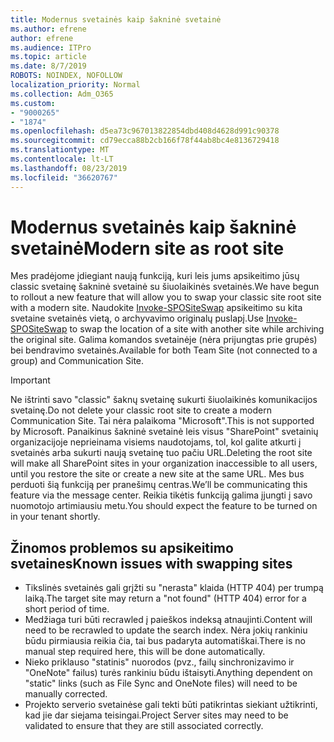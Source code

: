```yaml
---
title: Modernus svetainės kaip šakninė svetainė
ms.author: efrene
author: efrene
ms.audience: ITPro
ms.topic: article
ms.date: 8/7/2019
ROBOTS: NOINDEX, NOFOLLOW
localization_priority: Normal
ms.collection: Adm_O365
ms.custom:
- "9000265"
- "1874"
ms.openlocfilehash: d5ea73c967013822854dbd408d4628d991c90378
ms.sourcegitcommit: cd79ecca88b2cb166f78f44ab8bc4e8136729418
ms.translationtype: MT
ms.contentlocale: lt-LT
ms.lasthandoff: 08/23/2019
ms.locfileid: "36620767"
---
```

# <a name="modern-site-as-root-site"></a><span data-ttu-id="5acf6-102">Modernus svetainės kaip šakninė svetainė</span><span class="sxs-lookup"><span data-stu-id="5acf6-102">Modern site as root site</span></span>

<span data-ttu-id="5acf6-103">Mes pradėjome įdiegiant naują funkciją, kuri leis jums apsikeitimo jūsų classic svetainę šakninė svetainė su šiuolaikinės svetainės.</span><span class="sxs-lookup"><span data-stu-id="5acf6-103">We have begun to rollout a new feature that will allow you to swap your classic site root site with a modern site.</span></span> <span data-ttu-id="5acf6-104">Naudokite [Invoke-SPOSiteSwap](https://docs.microsoft.com/powershell/module/sharepoint-online/invoke-spositeswap?view=sharepoint-ps) apsikeitimo su kita svetaine svetainės vietą, o archyvavimo originalų puslapį.</span><span class="sxs-lookup"><span data-stu-id="5acf6-104">Use [Invoke-SPOSiteSwap](https://docs.microsoft.com/powershell/module/sharepoint-online/invoke-spositeswap?view=sharepoint-ps) to swap the location of a site with another site while archiving the original site.</span></span> <span data-ttu-id="5acf6-105">Galima komandos svetainėje (nėra prijungtas prie grupės) bei bendravimo svetainės.</span><span class="sxs-lookup"><span data-stu-id="5acf6-105">Available for both Team Site (not connected to a group) and Communication Site.</span></span> 

>[!Important]
> <span data-ttu-id="5acf6-106">Ne ištrinti savo "classic" šaknų svetainę sukurti šiuolaikinės komunikacijos svetainę.</span><span class="sxs-lookup"><span data-stu-id="5acf6-106">Do not delete your classic root site to create a modern Communication Site.</span></span> <span data-ttu-id="5acf6-107">Tai nėra palaikoma "Microsoft".</span><span class="sxs-lookup"><span data-stu-id="5acf6-107">This is not supported by Microsoft.</span></span> <span data-ttu-id="5acf6-108">Panaikinus šakninė svetainė leis visus "SharePoint" svetainių organizacijoje neprieinama visiems naudotojams, tol, kol galite atkurti į svetainės arba sukurti naują svetainę tuo pačiu URL.</span><span class="sxs-lookup"><span data-stu-id="5acf6-108">Deleting the root site will make all SharePoint sites in your organization inaccessible to all users, until you restore the site or create a new site at the same URL.</span></span> <span data-ttu-id="5acf6-109">Mes bus perduoti šią funkciją per pranešimų centras.</span><span class="sxs-lookup"><span data-stu-id="5acf6-109">We’ll be communicating this feature via the message center.</span></span> <span data-ttu-id="5acf6-110">Reikia tikėtis funkciją galima įjungti į savo nuomotojo artimiausiu metu.</span><span class="sxs-lookup"><span data-stu-id="5acf6-110">You should expect the feature to be turned on in your tenant shortly.</span></span>

## <a name="known-issues-with-swapping-sites"></a><span data-ttu-id="5acf6-111">Žinomos problemos su apsikeitimo svetaines</span><span class="sxs-lookup"><span data-stu-id="5acf6-111">Known issues with swapping sites</span></span>
- <span data-ttu-id="5acf6-112">Tikslinės svetainės gali grįžti su "nerasta" klaida (HTTP 404) per trumpą laiką.</span><span class="sxs-lookup"><span data-stu-id="5acf6-112">The target site may return a "not found" (HTTP 404) error for a short period of time.</span></span>
- <span data-ttu-id="5acf6-113">Medžiaga turi būti recrawled į paieškos indeksą atnaujinti.</span><span class="sxs-lookup"><span data-stu-id="5acf6-113">Content will need to be recrawled to update the search index.</span></span> <span data-ttu-id="5acf6-114">Nėra jokių rankiniu būdu pirmiausia reikia čia, tai bus padaryta automatiškai.</span><span class="sxs-lookup"><span data-stu-id="5acf6-114">There is no manual step required here, this will be done automatically.</span></span>
- <span data-ttu-id="5acf6-115">Nieko priklauso "statinis" nuorodos (pvz., failų sinchronizavimo ir "OneNote" failus) turės rankiniu būdu ištaisyti.</span><span class="sxs-lookup"><span data-stu-id="5acf6-115">Anything dependent on "static" links (such as File Sync and OneNote files) will need to be manually corrected.</span></span>
- <span data-ttu-id="5acf6-116">Projekto serverio svetainėse gali tekti būti patikrintas siekiant užtikrinti, kad jie dar siejama teisingai.</span><span class="sxs-lookup"><span data-stu-id="5acf6-116">Project Server sites may need to be validated to ensure that they are still associated correctly.</span></span> 
